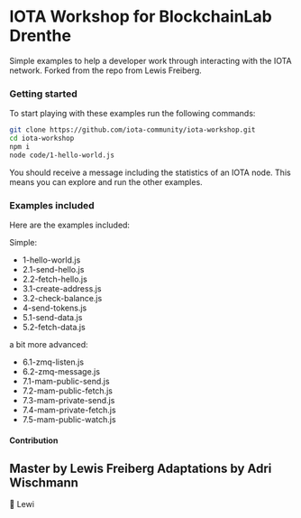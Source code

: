 # IOTA Workshop for BlockchainLab Drenthe

Simple examples to help a developer work through interacting with the IOTA network. Forked from the repo from Lewis Freiberg.

### Getting started

To start playing with these examples run the following commands:

```bash
git clone https://github.com/iota-community/iota-workshop.git
cd iota-workshop
npm i
node code/1-hello-world.js
```

You should receive a message including the statistics of an IOTA node. This means you can explore and run the other examples.



### Examples included

Here are the examples included:

Simple:
- 1-hello-world.js
- 2.1-send-hello.js
- 2.2-fetch-hello.js
- 3.1-create-address.js
- 3.2-check-balance.js
- 4-send-tokens.js
- 5.1-send-data.js
- 5.2-fetch-data.js

a bit more advanced:
- 6.1-zmq-listen.js
- 6.2-zmq-message.js
- 7.1-mam-public-send.js
- 7.2-mam-public-fetch.js
- 7.3-mam-private-send.js
- 7.4-mam-private-fetch.js
- 7.5-mam-public-watch.js



#### Contribution

Master by Lewis Freiberg
Adaptations by Adri Wischmann
----

:beers: Lewi
